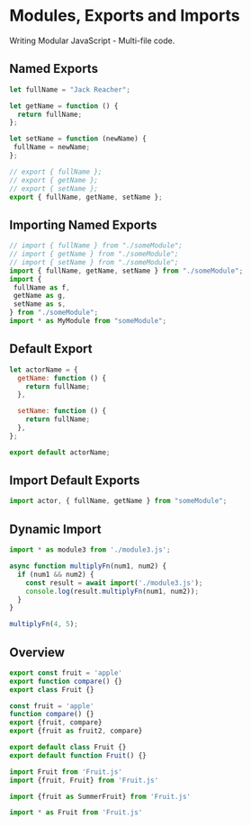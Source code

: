 # Modules, Exports and Imports

Writing Modular JavaScript - Multi-file code.

## Named Exports

```js
let fullName = "Jack Reacher";

let getName = function () {
  return fullName;
};

let setName = function (newName) {
 fullName = newName;
};

// export { fullName };
// export { getName };
// export { setName };
export { fullName, getName, setName };
```

## Importing Named Exports

```js
// import { fullName } from "./someModule";
// import { getName } from "./someModule";
// import { setName } from "./someModule";
import { fullName, getName, setName } from "./someModule";
import {
 fullName as f,
 getName as g,
 setName as s,
} from "./someModule";
import * as MyModule from "someModule";
```

## Default Export

```js
let actorName = {
  getName: function () {
    return fullName;
  },

  setName: function () {
    return fullName;
  },
};

export default actorName;
```

## Import Default Exports

```js
import actor, { fullName, getName } from "someModule";
```

## Dynamic Import

```js
import * as module3 from './module3.js';

async function multiplyFn(num1, num2) {
  if (num1 && num2) {
    const result = await import('./module3.js');
    console.log(result.multiplyFn(num1, num2));
  }
}

multiplyFn(4, 5);
```

## Overview

```js
export const fruit = 'apple'
export function compare() {}
export class Fruit {}

const fruit = 'apple'
function compare() {}
export {fruit, compare}
export {fruit as fruit2, compare}

export default class Fruit {}
export default function Fruit() {}

import Fruit from 'Fruit.js'
import {fruit, Fruit} from 'Fruit.js'

import {fruit as SummerFruit} from 'Fruit.js'

import * as Fruit from 'Fruit.js'
```
